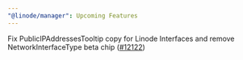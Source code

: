 ```yaml
---
"@linode/manager": Upcoming Features
---
```


Fix PublicIPAddressesTooltip copy for Linode Interfaces and remove NetworkInterfaceType beta chip ([#12122](https://github.com/linode/manager/pull/12122))
